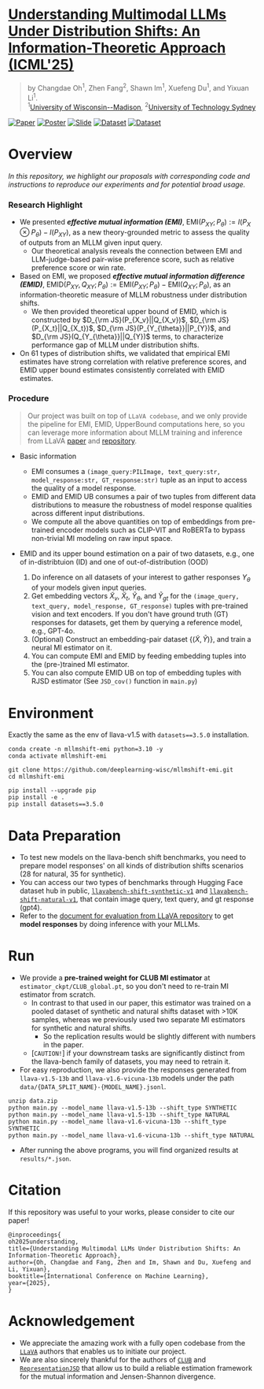 # [Understanding Multimodal LLMs Under Distribution Shifts: An Information-Theoretic Approach (ICML'25)](https://arxiv.org/abs/2502.00577)
> by Changdae Oh<sup>1</sup>, Zhen Fang<sup>2</sup>, Shawn Im<sup>1</sup>, Xuefeng Du<sup>1</sup>, and Yixuan Li<sup>1</sup>.
> <br/>
> <sup>1</sup>[University of Wisconsin--Madison](https://www.wisc.edu/), <sup>2</sup>[University of Technology Sydney](https://www.uts.edu.au/)

[![Paper](https://img.shields.io/badge/arXiv-2502.00577-orange)](https://arxiv.org/abs/2502.00577v2)
[![Poster](https://img.shields.io/badge/ICML2025-Poster-teal)](https://icml.cc/virtual/2025/poster/44373)
[![Slide](https://img.shields.io/badge/ICLR2025ws-Slide-royalblue)](https://drive.google.com/file/d/1lh1WohIQ0HbX5PQJHsergRJkUj_P5Gtn/view?usp=sharing)
[![Dataset](https://img.shields.io/badge/HFdataset-SyntheticShift-yellow)](https://huggingface.co/datasets/changdae/llavabench-shift-synthetic-v1)
[![Dataset](https://img.shields.io/badge/HFdataset-NaturalShift-yellow)](https://huggingface.co/datasets/changdae/llavabench-shift-natural-v1)


# Overview 
_In this repository, we highlight our proposals with corresponding code and instructions to reproduce our experiments and for potential broad usage._

### Research Highlight
* We presented _**effective mutual information (EMI)**_, $\text{EMI}(P_{XY};P_{\theta}):=I(P_{X}\otimes P_{\theta})-I(P_{XY})$, as a new theory-grounded metric to assess the quality of outputs from an MLLM given input query. 
  * Our theoretical analysis reveals the connection between EMI and LLM-judge-based pair-wise preference score, such as relative preference score or win rate.
* Based on EMI, we proposed _**effective mutual information difference (EMID)**_, $\text{EMID}(P_{XY},Q_{XY};P_{\theta}):=\text{EMI}(P_{XY};P_{\theta})-\text{EMI}(Q_{XY};P_{\theta})$, as an information-theoretic measure of MLLM robustness under distribution shifts.
  * We then provided theoretical upper bound of EMID, which is constructed by $D_{\rm JS}(P_{X_v}||Q_{X_v})$, $D_{\rm JS}(P_{X_t}||Q_{X_t})$, $D_{\rm JS}(P_{Y_{\theta}}||P_{Y})$, and $D_{\rm JS}(Q_{Y_{\theta}}||Q_{Y})$ terms, to characterize performance gap of MLLM under distribution shifts.
* On 61 types of distribution shifts, we validated that empirical EMI estimates have strong correlation with relative preference scores, and EMID upper bound estimates consistently correlated with EMID estimates.

### Procedure
> Our project was built on top of `LLaVA codebase`, and we only provide the pipeline for EMI, EMID, UpperBound computations here, so you can leverage more information about MLLM training and inference from LLaVA [paper](https://arxiv.org/abs/2304.08485) and [repository](https://github.com/haotian-liu/LLaVA/tree/main). 

* Basic information
  * EMI consumes a `(image_query:PILImage, text_query:str, model_response:str, GT_response:str)` tuple as an input to access the quality of a model response.
  * EMID and EMID UB consumes a pair of two tuples from different data distributions to measure the robustness of model response qualities across different input distributions.
  * We compute all the above quantities on top of embeddings from pre-trained encoder models such as CLIP-VIT and RoBERTa to bypass non-trivial MI modeling on raw input space.


* EMID and its upper bound estimation on a pair of two datasets, e.g., one of in-distribtuion (ID) and one of out-of-distribution (OOD)
  1. Do inference on all datasets of your interest to gather responses $Y_{\theta}$ of your models given input queries.
  2. Get embedding vectors $\tilde{X}_{v}$, $\tilde{X}_{t}$, $\tilde{Y}_{\theta}$, and $\tilde{Y}_{gt}$ for the `(image_query, text_query, model_response, GT_response)` tuples with pre-trained vision and text encoders. If you don't have ground truth (GT) responses for datasets, get them by querying a reference model, e.g., GPT-4o.
  3. (Optional) Construct an embedding-pair dataset $\{(\tilde{X},\tilde{Y})\}$, and train a neural MI estimator on it.
  4. You can compute EMI and EMID by feeding embedding tuples into the (pre-)trained MI estimator.
  5. You can also compute EMID UB on top of embedding tuples with RJSD estimator (See `JSD_cov()` function in `main.py`)

# Environment
Exactly the same as the env of llava-v1.5 with `datasets==3.5.0` installation.
``` linux
conda create -n mllmshift-emi python=3.10 -y
conda activate mllmshift-emi

git clone https://github.com/deeplearning-wisc/mllmshift-emi.git
cd mllmshift-emi

pip install --upgrade pip
pip install -e .
pip install datasets==3.5.0
```

# Data Preparation
* To test new models on the llava-bench shift benchmarks, you need to prepare model responses' on all kinds of distribution shifts scenarios (28 for natural, 35 for synthetic).
* You can access our two types of benchmarks through Hugging Face dataset hub in public, [`llavabench-shift-synthetic-v1`](https://huggingface.co/datasets/changdae/llavabench-shift-synthetic-v1) and [`llavabench-shift-natural-v1`](https://huggingface.co/datasets/changdae/llavabench-shift-natural-v1), that contain image query, text query, and gt response (gpt4).
* Refer to the [document for evaluation from LLaVA repository](https://github.com/haotian-liu/LLaVA/blob/main/docs/Evaluation.md) to get **model responses** by doing inference with your MLLMs.

# Run
* We provide a **pre-trained weight for CLUB MI estimator** at `estimator_ckpt/CLUB_global.pt`, so you don't need to re-train MI estimator from scratch.
  * In contrast to that used in our paper, this estimator was trained on a pooled dataset of synthetic and natural shifts dataset with >10K samples, whereas we previously used two separate MI estimators for synthetic and natural shifts.
    * So the replication results would be slightly different with numbers in the paper.
  * [`CAUTION!`] if your downstream tasks are significantly distinct from the llava-bench family of datasets, you may need to retrain it.
* For easy reproduction, we also provide the responses generated from `llava-v1.5-13b` and `llava-v1.6-vicuna-13b` models under the path `data/{DATA_SPLIT_NAME}-{MODEL_NAME}.jsonl`.

```linux
unzip data.zip
python main.py --model_name llava-v1.5-13b --shift_type SYNTHETIC
python main.py --model_name llava-v1.5-13b --shift_type NATURAL
python main.py --model_name llava-v1.6-vicuna-13b --shift_type SYNTHETIC
python main.py --model_name llava-v1.6-vicuna-13b --shift_type NATURAL
```

* After running the above programs, you will find organized results at `results/*.json`.


# Citation
If this repository was useful to your works, please consider to cite our paper!
```
@inproceedings{
oh2025understanding,
title={Understanding Multimodal LLMs Under Distribution Shifts: An Information-Theoretic Approach},
author={Oh, Changdae and Fang, Zhen and Im, Shawn and Du, Xuefeng and Li, Yixuan},
booktitle={International Conference on Machine Learning},
year={2025},
}
```

# Acknowledgement
* We appreciate the amazing work with a fully open codebase from the [`LLaVA`](https://github.com/haotian-liu/LLaVA) authors that enables us to initiate our project.
* We are also sincerely thankful for the authors of [`CLUB`](https://github.com/Linear95/CLUB) and [`RepresentationJSD`](https://github.com/uk-cliplab/representationJSD/tree/main) that allow us to build a reliable estimation framework for the mutual information and Jensen-Shannon divergence.
